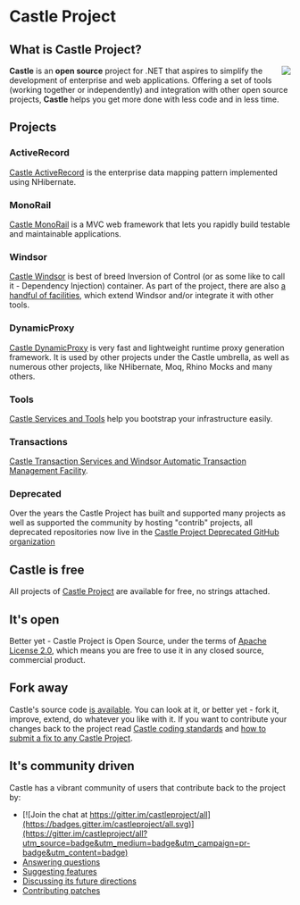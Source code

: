 # Castle Project

## What is Castle Project?

<img align="right" src="images/castle-logo.png">

**Castle** is an **open source** project for .NET that aspires to simplify the development of enterprise and web applications. Offering a set of tools (working together or independently) and integration with other open source projects, **Castle** helps you get more done with less code and in less time.

## Projects

### ActiveRecord

[Castle ActiveRecord](https://github.com/castleproject/ActiveRecord) is the enterprise data mapping pattern implemented using NHibernate.

### MonoRail

[Castle MonoRail](https://github.com/castleproject/MonoRail) is a MVC web framework that lets you rapidly build testable and maintainable applications.

### Windsor

[Castle Windsor](https://github.com/castleproject/Windsor) is best of breed Inversion of Control (or as some like to call it - Dependency Injection) container. As part of the project, there are also [a handful of facilities](https://github.com/castleproject/Windsor/blob/master/docs/facilities.md), which extend Windsor and/or integrate it with other tools.

### DynamicProxy

[Castle DynamicProxy](https://github.com/castleproject/Core) is very fast and lightweight runtime proxy generation framework. It is used by other projects under the Castle umbrella, as well as numerous other projects, like NHibernate, Moq, Rhino Mocks and many others.

### Tools

[Castle Services and Tools](https://github.com/castleproject/Core) help you bootstrap your infrastructure easily.

### Transactions

[Castle Transaction Services and Windsor Automatic Transaction Management Facility](https://github.com/castleproject/Castle.Transactions).

### Deprecated

Over the years the Castle Project has built and supported many projects as well as supported the community by hosting "contrib" projects, all deprecated repositories now live in the [Castle Project Deprecated GitHub organization](https://github.com/castleproject-deprecated)

## Castle is free

All projects of [Castle Project](http://castleproject.org/) are available for free, no strings attached.

## It's open

Better yet - Castle Project is Open Source, under the terms of [Apache License 2.0](http://www.apache.org/licenses/LICENSE-2.0.html), which means you are free to use it in any closed source, commercial product.

## Fork away

Castle's source code [is available](https://github.com/castleproject). You can look at it, or better yet - fork it, improve, extend, do whatever you like with it. If you want to contribute your changes back to the project read [Castle coding standards](coding-standards.md) and [how to submit a fix to any Castle Project](how-to-submit-a-fix.md).

## It's community driven

Castle has a vibrant community of users that contribute back to the project by:

* [![Join the chat at https://gitter.im/castleproject/all](https://badges.gitter.im/castleproject/all.svg)](https://gitter.im/castleproject/all?utm_source=badge&utm_medium=badge&utm_campaign=pr-badge&utm_content=badge)
* [Answering questions](http://stackoverflow.com/questions/tagged?tagnames=castle+or+castle-windsor+or+castle-activerecord+or+castle-dynamicproxy+or+castle-monorail&amp;sort=newest)
* [Suggesting features](http://castle.uservoice.com/)
* [Discussing its future directions](http://groups.google.com/group/castle-project-devel)
* [Contributing patches](how-to-submit-a-fix.md)
